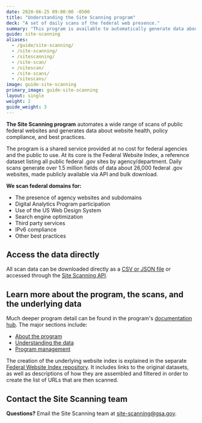 ```yaml
---
date: 2020-06-25 09:00:00 -0500
title: "Understanding the Site Scanning program"
deck: "A set of daily scans of the federal web presence."
summary: "This program is available to automatically generate data about the health and best practices of federal websites."
guide: site-scanning
aliases:
  - /guide/site-scanning/
  - /site-scanning/
  - /sitescanning/
  - /site-scan/
  - /sitescan/
  - /site-scans/
  - /sitescans/
image: guide-site-scanning
primary_image: guide-site-scanning
layout: single
weight: 2
guide_weight: 3
---
```


**The Site Scanning program** automates a wide range of scans of public federal websites and generates data about website health, policy compliance, and best practices.

The program is a shared service provided at no cost for federal agencies and the public to use. At its core is the Federal Website Index, a reference dataset listing all public federal .gov sites by agency/department. Daily scans generate over 1.5 million fields of data about 26,000 federal .gov websites, made publicly available via API and bulk download.

**We scan federal domains for:**

- The presence of agency websites and subdomains
- Digital Analytics Program participation
- Use of the US Web Design System
- Search engine optimization
- Third party services
- IPv6 compliance
- Other best practices

## Access the data directly

All scan data can be downloaded directly as a [CSV or JSON file](data/) or accessed through the [Site Scanning API](https://open.gsa.gov/api/site-scanning-api/).

## Learn more about the program, the scans, and the underlying data

Much deeper program detail can be found in the program's [documentation hub](https://github.com/gsa/site-scanning-documentation). The major sections include:

- [About the program](https://github.com/gsa/site-scanning-documentation#about)
- [Understanding the data](https://github.com/gsa/site-scanning-documentation#understanding-the-data)
- [Program management](https://github.com/gsa/site-scanning-documentation#program-management)

The creation of the underlying website index is explained in the separate [Federal Website Index repository](https://github.com/GSA/federal-website-index). It includes links to the original datasets, as well as descriptions of how they are assembled and filtered in order to create the list of URLs that are then scanned.

## Contact the Site Scanning team

**Questions?** Email the Site Scanning team at [site-scanning@gsa.gov](mailto:site-scanning@gsa.gov).
